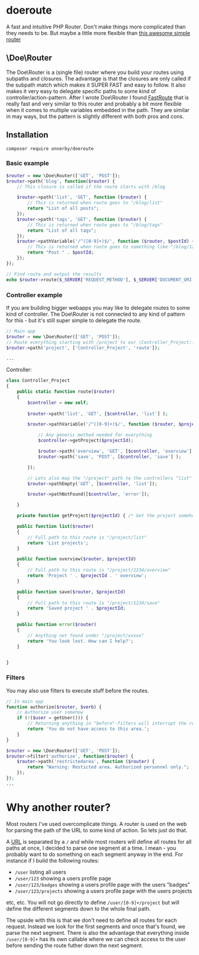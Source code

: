 # doeroute
A fast and intuitive PHP Router.
Don't make things more complicated than they needs to be. But maybe a little more flexible than [this awesome simple router](https://www.taniarascia.com/the-simplest-php-router/)

## \Doe\Router
The Doe\Router is a (single file) router where you build your routes using subpaths and closures. 
The advantage is that the closures are only called if the subpath match which makes it SUPER FAST and easy to follow.
It also makes it very easy to delegate specific paths to some kind of controller/action-pattern.
After I wrote Doe\Router I found [FastRoute](https://github.com/nikic/FastRoute) that is really fast and very similar to this router and probably a bit more flexible when it comes to multiple variables embedded in the path. They are similar in may ways, but the pattern is slightly different with both pros and cons.

## Installation
```
composer require onnerby/doeroute
```

### Basic example

```php
$router = new \Doe\Router(['GET', 'POST']);
$router->path('blog', function($router) {
	// This closure is called if the route starts with /blog

	$router->path('list', 'GET', function ($router) {
		// This is returned when route goes to "/blog/list"
		return "List of all posts";
	});
	$router->path('tags', 'GET', function ($router) {
		// This is returned when route goes to "/blog/tags"
		return "List of all tags";
	});
	$router->pathVariable('/^([0-9]+)$/', function ($router, $postId) {
		// This is returned when route goes to something like "/blog/1234"
		return "Post " . $postId;
	});
});

// Find route and output the results
echo $router->route($_SERVER['REQUEST_METHOD'], $_SERVER['DOCUMENT_URI']);

```

### Controller example
If you are building bigger webapps you may like to delegate routes to some kind of controller. The Doe\Router is not connected to any kind of pattern for this - but it's still super simple to delegate the route.
```php
// Main app
$router = new \Doe\Router(['GET', 'POST']);
// Route everything starting with /project to our \Controller_Project::route
$router->path('project', ['Controller_Project', 'route']);

...
```
Controller:
```php
class Controller_Project
{
	public static function route($router)
	{
		$controller = new self;
		
		$router->path('list', 'GET', [$controller, 'list'] );

		$router->pathVariable('/^([0-9]+)$/', function ($router, $projectId) use ($controller) {

			// Any generic method needed for everything
			$controller->getProject($projectId);	

			$router->path('overview', 'GET', [$controller, 'overview'] );
			$router->path('save', 'POST', [$controller, 'save'] );

		});

		// Lets also map the "/project" path to the controllers "list" action
		$router->pathEmpty('GET', [$controller, 'list']);

		$router->pathNotFound([$controller, 'error']);

	}

	private function getProject($projectId) { /* Get the project somehow from a database? */ }

	public function list($router)
	{
		// Full path to this route is "/project/list"
		return 'List projects';
	}

	public function overview($router, $projectId)
	{
		// Full path to this route is "/project/1234/overview"
		return 'Project ' . $projectId . ' overview';
	}

	public function save($router, $projectId)
	{
		// Full path to this route is "/project/1234/save"
		return 'Saved project ' . $projectId;
	}

	public function error($router)
	{
		// Anything not found under "/project/xxxxx"
		return 'You look lost. How can I help?';
	}


}
```

### Filters
You may also use filters to execute stuff before the routes.
```php
// In main app
function authorize($router, $verb) {
	// Authorize user somehow
	if (!($user = getUser())) {
		// Returning anything in "before"-filters will interrupt the route.
		return 'You do not have access to this area.';
	}
}

$router = new \Doe\Router(['GET', 'POST']);
$router->filter('authorize', function($router) {
	$router->path('restrictedarea', function ($router) {
		return "Warning: Resticted area. Authorized personnel only.";
	});
});
...
```

# Why another router?
Most routers I've used overcomplicate things.
A router is used on the web for parsing the path of the URL to some kind of action. So lets just do that.

A [URL](https://en.wikipedia.org/wiki/URL) is separated by a `/` and while most routers will define all routes for all paths at once, I decided to parse one segment at a time.
I mean - you probably want to do something on each segment anyway in the end. For instance if I build the following routes:
 - `/user` listing all users
 - `/user/123` showing a users profile page
 - `/user/123/badges` showing a users profile page with the users "badges"
 - `/user/123/projects` showing a users profile page with the users projects

etc, etc.
You will not go directly to define `/user/[0-9]+/project` but will define the different segments down to the whole final path.

The upside with this is that we don't need to define all routes for each request. Instead we look for the first segments and once that's found, we parse the next segment.
There is also the advantage that everything inside `/user/[0-9]+` has its own callable where we can check access to the user before sending the route futher down the next segment.


